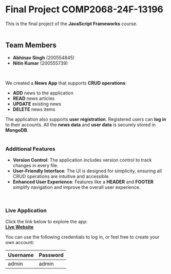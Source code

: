 # **Final Project COMP2068-24F-13196**

This is the final project of the **JavaScript Frameworks** course.  
<br>

## **Team Members**  
- **Abhinav Singh** (200554845)  
- **Nitin Kumar** (200555739)  
<br>

We created a **News App** that supports **CRUD operations**:  
- **ADD** news to the application  
- **READ** news articles  
- **UPDATE** existing news  
- **DELETE** news items  

The application also supports **user registration**. Registered users can **log in** to their accounts. All the **news data** and **user data** is securely stored in **MongoDB**.  
<br>

### **Additional Features**  
- **Version Control**: The application includes version control to track changes in every file.  
- **User-Friendly Interface**: The UI is designed for simplicity, ensuring all CRUD operations are intuitive and accessible.  
- **Enhanced User Experience**: Features like a **HEADER** and **FOOTER** simplify navigation and improve the overall user experience.  

<br>

### **Live Application**  
Click the link below to explore the app:  
[**Live Website**](https://news-app-o7n9.onrender.com/news)  

You can use the following credentials to log in, or feel free to create your own account:  

| **Username** | **Password** |  
|--------------|--------------|  
| admin        | admin        |  
